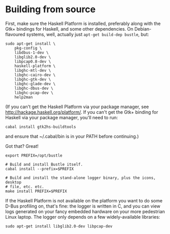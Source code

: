 Building from source
====================

First, make sure the Haskell Platform is installed, preferably along with the
Gtk+ bindings for Haskell, and some other dependencies. On Debian-flavoured
systems, well, actually just `apt-get build-dep bustle`, but:

    sudo apt-get install \
        pkg-config \
        libdbus-1-dev \
        libglib2.0-dev \
        libpcap0.8-dev \
        haskell-platform \
        libghc-mtl-dev \
        libghc-cairo-dev \
        libghc-gtk-dev \
        libghc-glade-dev \
        libghc-dbus-dev \
        libghc-pcap-dev \
        help2man

(If you can't get the Haskell Platform via your package manager, see
<http://hackage.haskell.org/platform/>. If you can't get the Gtk+ binding for
Haskell via your package manager, you'll need to run:

    cabal install gtk2hs-buildtools

and ensure that ~/.cabal/bin is in your PATH before continuing.)

Got that? Great!

    export PREFIX=/opt/bustle

    # Build and install Bustle itself.
    cabal install --prefix=$PREFIX

    # Build and install the stand-alone logger binary, plus the icons, desktop
    # file, etc. etc.
    make install PREFIX=$PREFIX

If the Haskell Platform is not available on the platform you want to do
some D-Bus profiling on, that's fine: the logger is written in C, and
you can view logs generated on your fancy embedded hardware on your more
pedestrian Linux laptop. The logger only depends on a few widely-available
libraries:

    sudo apt-get install libglib2.0-dev libpcap-dev

